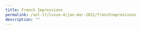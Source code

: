 ```yaml
---
title: French Impressions
permalink: /vol-17/issue-4/jan-mar-2022/frenchimpressions
description: ""
---
```

